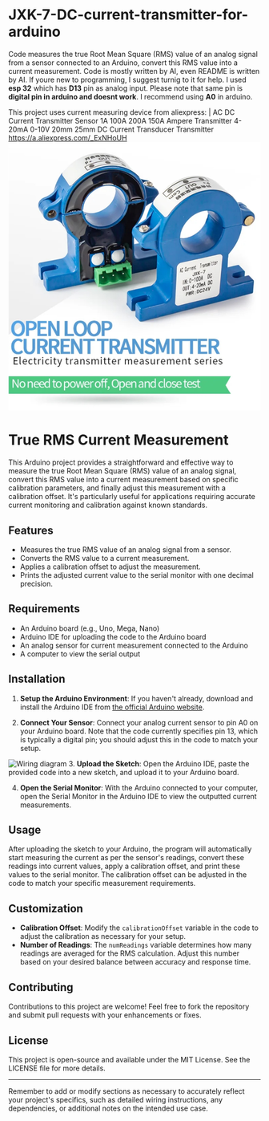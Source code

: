 # JXK-7-DC-current-transmitter-for-arduino
Code measures the true Root Mean Square (RMS) value of an analog signal from a sensor connected to an Arduino, convert this RMS value into a current measurement. Code is mostly written by AI, even README is written by AI. If youre new to programming, I suggest turnig to it for help. I used **esp 32** which has **D13** pin as analog input. Please note that same pin is **digital pin in arduino and doesnt work**. I recommend using **A0** in arduino.

This project uses current measuring device from aliexpress:
| AC DC Current Transmitter Sensor 1A 100A 200A 150A Ampere Transmitter 4-20mA 0-10V 20mm 25mm DC Current Transducer Transmitter
https://a.aliexpress.com/_ExNHoUH
![Image](SmartSelect_20240324_183512_AliExpress.png)


# True RMS Current Measurement

This Arduino project provides a straightforward and effective way to measure the true Root Mean Square (RMS) value of an analog signal, convert this RMS value into a current measurement based on specific calibration parameters, and finally adjust this measurement with a calibration offset. It's particularly useful for applications requiring accurate current monitoring and calibration against known standards.

## Features

- Measures the true RMS value of an analog signal from a sensor.
- Converts the RMS value to a current measurement.
- Applies a calibration offset to adjust the measurement.
- Prints the adjusted current value to the serial monitor with one decimal precision.

## Requirements

- An Arduino board (e.g., Uno, Mega, Nano)
- Arduino IDE for uploading the code to the Arduino board
- An analog sensor for current measurement connected to the Arduino
- A computer to view the serial output

## Installation

1. **Setup the Arduino Environment**: If you haven't already, download and install the Arduino IDE from [the official Arduino website](https://www.arduino.cc/en/software).

2. **Connect Your Sensor**: Connect your analog current sensor to pin A0 on your Arduino board. Note that the code currently specifies pin 13, which is typically a digital pin; you should adjust this in the code to match your setup.

![Wiring diagram](main/PENUP_20240324_181322.jpg)
3. **Upload the Sketch**: Open the Arduino IDE, paste the provided code into a new sketch, and upload it to your Arduino board.

4. **Open the Serial Monitor**: With the Arduino connected to your computer, open the Serial Monitor in the Arduino IDE to view the outputted current measurements.

## Usage

After uploading the sketch to your Arduino, the program will automatically start measuring the current as per the sensor's readings, convert these readings into current values, apply a calibration offset, and print these values to the serial monitor. The calibration offset can be adjusted in the code to match your specific measurement requirements.

## Customization

- **Calibration Offset**: Modify the `calibrationOffset` variable in the code to adjust the calibration as necessary for your setup.
- **Number of Readings**: The `numReadings` variable determines how many readings are averaged for the RMS calculation. Adjust this number based on your desired balance between accuracy and response time.

## Contributing

Contributions to this project are welcome! Feel free to fork the repository and submit pull requests with your enhancements or fixes.

## License

This project is open-source and available under the MIT License. See the LICENSE file for more details.

---

Remember to add or modify sections as necessary to accurately reflect your project's specifics, such as detailed wiring instructions, any dependencies, or additional notes on the intended use case.
